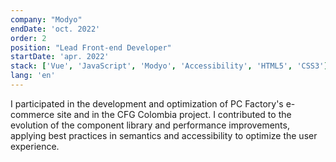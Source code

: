 ```yaml
---
company: "Modyo"
endDate: 'oct. 2022'
order: 2
position: "Lead Front-end Developer"
startDate: 'apr. 2022'
stack: ['Vue', 'JavaScript', 'Modyo', 'Accessibility', 'HTML5', 'CSS3']
lang: 'en'
---
```


I participated in the development and optimization of PC Factory's e-commerce site and in the CFG Colombia project. I contributed to the evolution of the component library and performance improvements, applying best practices in semantics and accessibility to optimize the user experience.